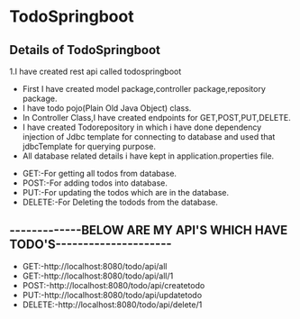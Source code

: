 # TodoSpringboot
<h2>Details of TodoSpringboot</h2>
1.I have created rest api called todospringboot
<ul>
  <li>First I have created model package,controller package,repository package.</li>
  <li>I have todo pojo(Plain Old Java Object) class.</li>
  <li>In Controller Class,I have created endpoints for GET,POST,PUT,DELETE.</li>
  <li>I have created Todorepository in which i have done dependency injection of Jdbc template for connecting to database and used that jdbcTemplate for querying purpose.</li>
  <li>All database related details i have kept in application.properties file.</li>
</ul>
<ul>
  <li>GET:-For getting all todos from database.</li>
  <li>POST:-For adding todos into database.</li>
  <li>PUT:-For updating the todos which are in the database.</li>
  <li>DELETE:-For Deleting the todods from the database.</li>
</ul>
<h2>-------------BELOW ARE MY API'S WHICH HAVE TODO'S---------------------</h2>
<ul>
  <li>GET:-http://localhost:8080/todo/api/all</li>
  <li>GET:-http://localhost:8080/todo/api/all/1</li>
  <li>POST:-http://localhost:8080/todo/api/createtodo</li>
  <li>PUT:-http://localhost:8080/todo/api/updatetodo</li>
  <li>DELETE:-http://localhost:8080/todo/api/delete/1</li>
</ul>


